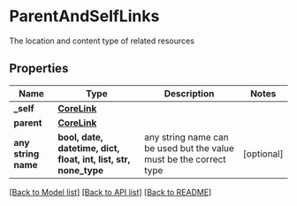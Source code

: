 # ParentAndSelfLinks

The location and content type of related resources

## Properties
Name | Type | Description | Notes
------------ | ------------- | ------------- | -------------
**_self** | [**CoreLink**](CoreLink.md) |  | 
**parent** | [**CoreLink**](CoreLink.md) |  | 
**any string name** | **bool, date, datetime, dict, float, int, list, str, none_type** | any string name can be used but the value must be the correct type | [optional]

[[Back to Model list]](../README.md#documentation-for-models) [[Back to API list]](../README.md#documentation-for-api-endpoints) [[Back to README]](../README.md)


